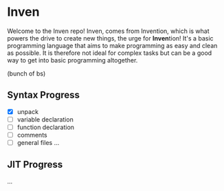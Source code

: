 # Inven
Welcome to the Inven repo! Inven, comes from Invention, which is what powers the drive to create new things, the urge for **Inven**tion! It's a basic programming language that aims to make programming as easy and clean as possible. It is therefore not ideal for complex tasks but can be a good way to get into basic programming altogether. 


(bunch of bs)


## Syntax Progress
- [x] unpack
- [ ] variable declaration
- [ ] function declaration
- [ ] comments
- [ ] general files
...
## JIT Progress
...